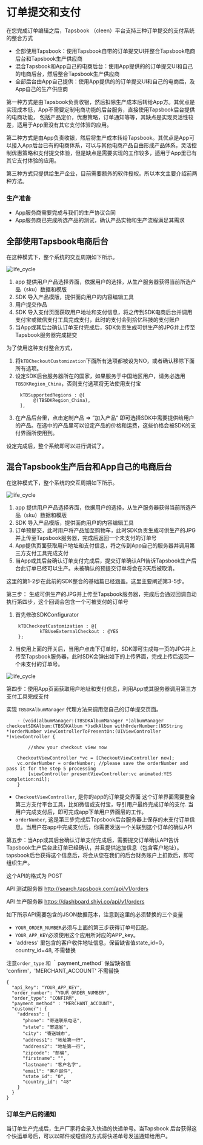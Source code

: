# 订单提交和支付

在您完成订单编辑之后，Tapsbook （cleen）平台支持三种订单提交的支付系统的整合方式

  - 全部使用Tapsbook：使用Tapsbook自带的订单提交UI并整合Tapsbook电商后台和Tapsbook生产供应商
  - 混合Tapsbook和App自己的电商后台：使用App提供的的订单提交UI和自己的电商后台，然后整合Tapsbook生产供应商
  - 全部后台由App自己提供：使用App提供的的订单提交UI和自己的电商后，及App自己的生产供应商

第一种方式是由Tapsbook负责收银，然后扣除生产成本后转给App方。其优点是实现成本低，App不需要定制电商功能的后台服务，直接使用Tapsbook后台提供的电商功能， 包括产品定价，优惠策略，订单通知等等，其缺点是实现灵活性较差，适用于App里没有其它支付体验的应用。

第二种方式是由App负责收银，然后将生产成本转给Tapsbook。其优点是App可以接入App后台已有的电商体系，可以与其他电商产品自由形成产品体系，灵活控制优惠策略和支付提交体验，但是缺点是需要实现的工作较多，适用于App里已有其它支付体验的应用。

第三种方式只提供给生产企业，目前需要额外的软件授权。所以本文主要介绍前两种方法。

### 生产准备
 - App服务商需要完成与我们的生产协议合同
 - App服务商已完成所选产品的测试，确认产品实物和生产流程满足其需求

## 全部使用Tapsbook电商后台

在这种模式下，整个系统的交互周期如下所示。

![life_cycle](http://7xsnph.com1.z0.glb.clouddn.com/checkout-option1.png)

1. app 提供用户产品选择界面，依据用户的选择，从生产服务器获得当前所选产品（sku）数据和模版
2. SDK 导入产品模版，提供面向用户的内容编辑工具
3. 用户提交作品
4. SDK 导入支付页面获取用户地址和支付信息，将之传到SDK电商后台并调用支付宝或微信支付工具完成支付，此时的支付会到拾忆科技的支付账户
5. 当App或其后台确认订单支付完成后，SDK负责生成可供生产的JPG并上传至Tapsbook服务器完成提交

为了使用这种支付整合方式，

1. 将`kTBCheckoutCustomization`下面所有选项都被设为NO，或者确认移除下面所有选项。
2. 设定SDK后台服务器所在的国家，如果服务于中国地区用户，请务必选用`TBSDKRegion_China`，否则支付选项将无法使用支付宝

````
     kTBSupportedRegions : @[   
          @(TBSDKRegion_China),
     ],
````
3. 在产品后台里，点击定制产品 => ”加入产品“ 即可选择SDK中需要提供给用户的产品。在选中的产品里可以设定产品的价格和运费，这些价格会被SDK的支付界面所使用到。

设定完成后，整个系统即可以进行调试了。

## 混合Tapsbook生产后台和App自己的电商后台

在这种模式下，整个系统的交互周期如下所示。

![life_cycle](http://7xsnph.com1.z0.glb.clouddn.com/checkout-option2-cn.png)

1. app 提供用户产品选择界面，依据用户的选择，从生产服务器获得当前所选产品（sku）数据和模版
2. SDK 导入产品模版，提供面向用户的内容编辑工具
3. 订单预提交，此时用户将产品加至购物车，此时SDK负责生成可供生产的JPG并上传至Tapsbook服务器，完成后返回一个未支付的订单号
4. App提供页面获取用户地址和支付信息，将之传到App自己的服务器并调用第三方支付工具完成支付
5. 当App或其后台确认订单支付完成后，提交订单确认API告诉Tapsbook生产后台此订单已经可以生产。未被确认的预提交订单将会在3天后被取消。

这里的第1-2步在此前的SDK整合的基础篇已经涵盖。这里主要阐述第3-5步。

第三步： 生成可供生产的JPG并上传至Tapsbook服务器，完成后会通过回调自动执行第四步，这个回调会包含一个可被支付的订单号

1. 首先修改SDKConfigurator

		kTBCheckoutCustomization : @{                
		        kTBUseExternalCheckout : @YES
		};
		
2. 当使用上面的开关后，当用户点击下订单时，SDK即可生成每一页的JPG并上传至Tapsbook服务器，此时SDK会弹出如下的上传界面，完成上传后返回一个未支付的订单号。

![life_cycle](http://7xsnph.com1.z0.glb.clouddn.com/tapsbook-upload.png)

第四步：使用App页面获取用户地址和支付信息，利用App或其服务器调用第三方支付工具完成支付

实现 `TBSDKAlbumManager` 代理方法来调用您自己的订单提交页面。

		- (void)albumManager:(TBSDKAlbumManager *)albumManager checkoutSDKAlbum:(TBSDKAlbum *)sdkAlbum withOrderNumber:(NSString *)orderNumber viewControllerToPresentOn:(UIViewController *)viewController {

    		//show your checkout view now
    		
		CheckoutViewController *vc = [CheckoutViewController new];
		vc.orderNumber = orderNumber; //please save the orderNumber and pass it for the step 5 processing
	    	[viewController presentViewController:vc animated:YES completion:nil];
		}
	
 - `CheckoutViewController`, 是你的app的订单提交界面 这个订单界面需要整合第三方支付平台工具，比如微信或支付宝，导引用户最终完成订单的支付. 当用户完成支付后，即可完成app下单用户界面层的工作。
 - `orderNumber`, 这是第三步完成后Tapsbook后台服务器上保存的未支付订单信息。当用户在app中完成支付后，你需要发送一个关联到这个订单的确认API
	
第五步：当App或其后台确认订单支付完成后，需要提交订单确认API告诉Tapsbook生产后台此订单已经确认，并且提供追加信息（包含客户地址）。 tapsbook后台获得这个信息后，将会从您在我们的后台财务账户上扣款后，即可组织生产。

这个API的格式为 POST 

API 测试服务器 http://search.tapsbook.com/api/v1/orders

API 生产服务器 https://dashboard.shiyi.co/api/v1/orders

如下所示API需要包含的JSON数据范本，注意到这里的必须替换的三个变量

- `YOUR_ORDER_NUMBER`必须与上面的第三步获得订单号匹配。
- `YOUR_APP_KEY`必须使用这个应用所对应的APP_key。
- 'address' 里包含的客户收件地址信息，保留缺省值state_id=0，country_id=48, 不需替换

注意`order_type` 和 ｀payment_method` 保留缺省值 'confirm'，'MERCHANT_ACCOUNT' 不需替换

````
{
  "api_key": "YOUR_APP_KEY",
  "order_number": "YOUR_ORDER_NUMBER",
  "order_type": "CONFIRM",
  "payment_method" : "MERCHANT_ACCOUNT",
  "customer": {
    "address": {
      "phone": "寄送联系电话",
      "state": "寄送省",
      "city": "寄送城市",
      "address1": "地址第一行",
      "address2": "地址第一行",
      "zipcode": "邮编",
      "firstname": "",
      "lastname": "客户名字",
      "email": "客户邮件",
      "state_id": "0",
      "country_id": "48"
    }
  }
}

````
### 订单生产后的通知

当订单生产完成后，生产厂家将会录入快递的快递单号。当Tapsbook 后台获得这个快运单号后，可以以邮件或短信的方式将快递单号发送通知给用户。

